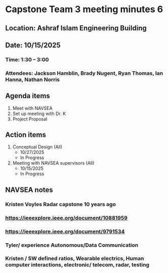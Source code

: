 # Capstone Team 3 meeting minutes 6
## Location:	Ashraf Islam Engineering Building
## Date:	10/15/2025
### Time:	1:30 – 3:00
### Attendees:	Jackson Hamblin, Brady Nugent, Ryan Thomas, Ian Hanna, Nathan Norris
## Agenda items
1.	Meet with NAVSEA
2.	Set up meeting with Dr. K
3.	Project Proposal 
## Action items	
1. Conceptual Design	(All)
   - 10/27/2025
   - In Progress
2. Meeting with NAVSEA supervisors (All)
   - 10/15/2025
   - In Progress
## NAVSEA notes
### Kristen Voyles Radar capstone 10 years ago
### https://ieeexplore.ieee.org/document/10881959
### https://ieeexplore.ieee.org/document/9791534
### Tyler/ experience Autonomous/Data Communication
### Kristen / SW defined ratios, Wearable electrics, Human computer interactions, electronic/ telecom, radar, testing 
